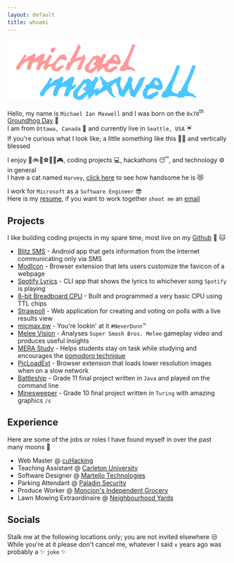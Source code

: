 ```yaml
---
layout: default
title: whoami
---
```


<img src='/assets/micmax.png' alt='Michael Maxwell' height='140'>

Hello, my name is `Michael Ian Maxwell` and I was born on the `0x70`<sup>th</sup> [Groundhog Day](https://en.wikipedia.org/wiki/Groundhog_Day#Punxsutawney_beginnings) :sunflower:  
I am from `Ottawa, Canada` :maple_leaf: and currently live in `Seattle, USA` :umbrella:  
If you're curious what I look like; a little something like this 👨‍🦰 and vertically blessed

I enjoy :runner::bike:🏒:soccer::ski:🥍:video_game:, coding projects :computer:, hackathons :sleeping:, and technology ⚙ in general  
I have a cat named `Harvey`, [click here](/assets/harvey.jpg) to see how handsome he is :heart_eyes_cat:

I work for `Microsoft` as a `Software Engineer` :sunglasses:  
Here is my [resume](https://github.com/mic-max/resume/raw/master/Michael_Maxwell_CV.pdf), if you want to work together `shoot me` an [email](mailto:yo@micmax.pw)

## Projects

I like building coding projects in my spare time, most live on my [Github](https://github.com/mic-max) :octopus: :cat:

- [Blitz SMS](https://github.com/Ershany/Red-Crow) - Android app that gets information from the Internet communicating only via SMS
- [ModIcon](https://garage-06.visualstudio.com/modicon) - Browser extension that lets users customize the favicon of a webpage
- [Spotify Lyrics](https://www.npmjs.com/package/spotify-lyrics) - CLI app that shows the lyrics to whichever song `Spotify` is playing
- [8-bit Breadboard CPU](https://eater.net/8bit) - Built and programmed a very basic CPU using TTL chips
- [Strawpoll](https://strawpoll.xyz) - Web application for creating and voting on polls with a live results view
- [micmax.pw](https://youtu.be/dQw4w9WgXcQ) - You're lookin' at it `#NeverDunn`™
- [Melee Vision](https://github.com/mic-max/melee-vision) - Analyses `Super Smash Bros. Melee` gameplay video and produces useful insights
- [MERA Study](https://github.com/mic-max/qhacks18) - Helps students stay on task while studying and encourages the [pomodoro technique](https://en.wikipedia.org/wiki/Pomodoro_Technique)
- [PicLoadExt](https://github.com/mic-max/picloadextension) - Browser extension that loads lower resolution images when on a slow network
- [Battleship](https://github.com/mic-max/battleship) - Grade 11 final project written in `Java` and played on the command line
- [Minesweeper](https://github.com/mic-max/minesweeper) - Grade 10 final project written in `Turing` with amazing graphics `/s`
<!-- - [SMS Proxy](#) - Proxies SMS into HTTP using an `Arduino` and `SIM800L` because `TWLO` is pricey :money_with_wings: -->
<!-- - [Github File Watcher](#) - Receive updates when a specific file in a public Github repository changes -->
<!-- - [Cube World Renderer](#) - WebGL Renderer for Cube World objects / asset files -->
<!-- - [Fitbit Blood Sugar](#) - Estimates your blood sugar throughout the day using your activity and food consumption -->
<!-- - [Wifi Con](#) - Monitor your WiFi network and receive notifications when devices connect -->

## Experience

Here are some of the jobs or roles I have found myself in over the past many moons :crescent_moon:

- Web Master @ [cuHacking](https://cuhacking.com)
- Teaching Assistant @ [Carleton University](https://carleton.ca/scs)
- Software Designer @ [Martello Technologies](https://martellotech.com)
- Parking Attendant @ [Paladin Security](https://paladinsecurity.com)
- Produce Worker @ [Moncion's Independent Grocery](https://www.yourindependentgrocer.ca/store-locator/details/0847)
- Lawn Mowing Extraordinaire @ [Neighbourhood Yards](https://goo.gl/maps/Z78R2tSK6MkzA1zZ7)

## Socials

Stalk me at the following locations only; you are not invited elsewhere :unamused:  
While you're at it please don't cancel me, whatever I said `x` years ago was probably a :sparkles: `joke` :sparkles:
